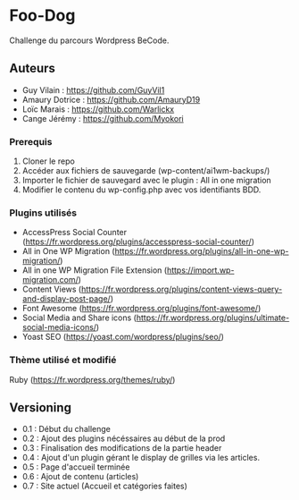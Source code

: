 # Foo-Dog

Challenge du parcours Wordpress BeCode.

## Auteurs

- Guy Vilain : https://github.com/GuyVil1  
- Amaury Dotrice : https://github.com/AmauryD19  
- Loïc Marais : https://github.com/Warlickx  
- Cange Jérémy : https://github.com/Myokori  

### Prerequis

1. Cloner le repo
2. Accéder aux fichiers de sauvegarde (wp-content/ai1wm-backups/)
3. Importer le fichier de sauvegard avec le plugin : All in one migration
4. Modifier le contenu du wp-config.php avec vos identifiants BDD.

### Plugins utilisés

- AccessPress Social Counter (https://fr.wordpress.org/plugins/accesspress-social-counter/)
- All in One WP Migration (https://fr.wordpress.org/plugins/all-in-one-wp-migration/)
- All in one WP Migration File Extension (https://import.wp-migration.com/)
- Content Views (https://fr.wordpress.org/plugins/content-views-query-and-display-post-page/)
- Font Awesome (https://fr.wordpress.org/plugins/font-awesome/)
- Social Media and Share icons (https://fr.wordpress.org/plugins/ultimate-social-media-icons/)
- Yoast SEO (https://yoast.com/wordpress/plugins/seo/)


### Thème utilisé et modifié

Ruby (https://fr.wordpress.org/themes/ruby/)

## Versioning

- 0.1 : Début du challenge
- 0.2 : Ajout des plugins nécéssaires au début de la prod
- 0.3 : Finalisation des modifications de la partie header
- 0.4 : Ajout d'un plugin gérant le display de grilles via les articles.
- 0.5 : Page d'accueil terminée
- 0.6 : Ajout de contenu (articles)
- 0.7 : Site actuel (Accueil et catégories faites)
